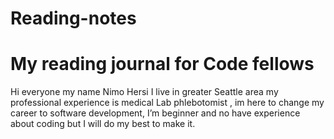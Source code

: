 # Reading-notes

# My reading journal for Code fellows
Hi everyone my name Nimo Hersi I live in greater Seattle area my professional experience is medical Lab phlebotomist , im here to change my career to software development, I’m beginner and no have experience about coding but I will do my best to make it.

